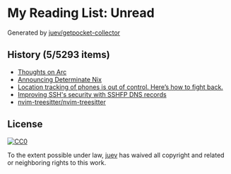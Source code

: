 # My Reading List: Unread

Generated by [juev/getpocket-collector](https://github.com/juev/getpocket-collector)

## History (5/5293 items)

- [Thoughts on Arc](https://macwright.com/2024/10/25/arc-browser.html)
- [Announcing Determinate Nix](https://determinate.systems/posts/announcing-determinate-nix/)
- [Location tracking of phones is out of control. Here’s how to fight back.](https://arstechnica.com/information-technology/2024/10/phone-tracking-tool-lets-government-agencies-follow-your-every-move/)
- [Improving SSH's security with SSHFP DNS records](https://blog.apnic.net/2022/12/02/improving-sshs-security-with-sshfp-dns-records/)
- [nvim-treesitter/nvim-treesitter](https://github.com/nvim-treesitter/nvim-treesitter)

## License

[![CC0](https://mirrors.creativecommons.org/presskit/buttons/88x31/svg/cc-zero.svg)](https://creativecommons.org/publicdomain/zero/1.0/)

To the extent possible under law, [juev](https://github.com/juev) has waived all copyright and related or neighboring rights to this work.
